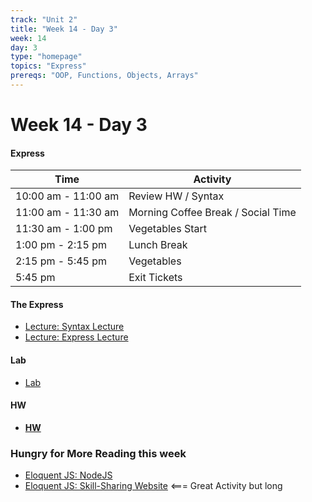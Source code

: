 ```yaml
---
track: "Unit 2"
title: "Week 14 - Day 3"
week: 14
day: 3
type: "homepage"
topics: "Express"
prereqs: "OOP, Functions, Objects, Arrays"
---
```



# Week 14 - Day 3

#### Express
| Time  | Activity |
| ----- | ------ |
| 10:00 am - 11:00 am | Review HW / Syntax |
| 11:00 am - 11:30 am | Morning Coffee Break / Social Time |
| 11:30 am - 1:00 pm | Vegetables Start |
| 1:00 pm - 2:15 pm | Lunch Break |
| 2:15 pm - 5:45 pm | Vegetables |
| 5:45 pm | Exit Tickets |

#### The Express
- [Lecture: Syntax Lecture](/unit2/week-14/day-3/slides)
- [Lecture: Express Lecture](/unit2/week-14/day-3/slides2)

#### Lab
- [Lab](/unit2/week-14/day-3/lab2)

#### HW
- [**HW**](/unit2/week-14/day-3/hw) 



### Hungry for More Reading this week
- [Eloquent JS: NodeJS](https://eloquentjavascript.net/20_node.html) 
- [Eloquent JS: Skill-Sharing Website](https://eloquentjavascript.net/21_skillsharing.html) <=== Great Activity but long
